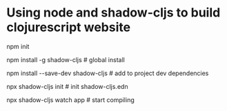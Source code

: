 # Using node and shadow-cljs to build clojurescript website

npm init

npm install -g shadow-cljs # global install

npm install --save-dev shadow-cljs # add to project dev dependencies

npx shadow-cljs init # init shadow-cljs.edn

npx shadow-cljs watch app # start compiling
